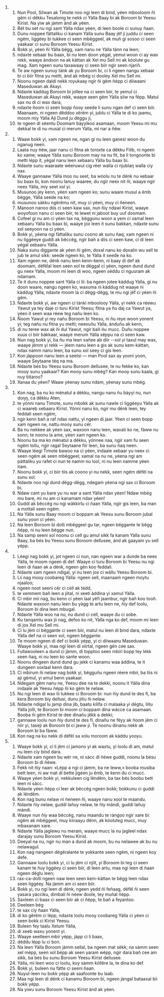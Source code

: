 <ol>
  <li>
    <ol>
      <li>Nun Pool, Silwan ak Timote noo ngi leen di bind, yéen mbooloom ñi gëm ci dëkku Tesalonig te nekk ci Yàlla Baay bi ak Boroom bi Yeesu Kirist. Na yiw ak jàmm ànd ak yéen.</li>
      <li>Bët bu set nu ngi sant Yàlla ndax yéen, di leen boole ci sunuy ñaan.</li>
      <li>Dunu noppee fàttaliku ci kanam Yàlla sunu Baay jëf ji juddu ci seen ngëm, liggéey bi tukkee ci seen mbëggeel, ak muñ gi sosoo ci seen yaakaar ci sunu Boroom Yeesu Kirist.</li>
      <li>Bokk yi, yéen ñi Yàlla bëgg, xam nanu ne Yàlla tànn na leen;</li>
      <li>ndaxte xebaar bu baax, bi nu leen doon yégal, yemul woon ci ay wax rekk, waaye àndoon na ak kàttan ak Xel mu Sell mi ak kóolute gu mag. Xam ngeen sunu taxawaay ci seen biir ngir seen njariñ.</li>
      <li>Te aw ngeen sunuy tànk ak yu Boroom bi, ci li ngeen nangu xebaar bi ci biir fitna yu metti, ànd ak mbég ci dooley Xel mu Sell mi.</li>
      <li>Noonu ngeen daldi nekk royukaay ngir ñi gëm ñépp ci diiwaani Maseduwan ak Akayi.</li>
      <li>Ndaxte kàddug Boroom bi jollee na ci seen biir, te yemul ci Maseduwan ak Akayi rekk, waaye seen gëm Yàlla siiw na fépp. Matul sax nu di ci wax dara,</li>
      <li>ndaxte ñoom ci seen bopp ñooy seede li sunu ngan def ci seen biir. Maanaam, ni ngeen dëddoo xërëm yi, jublu ci Yàlla te di ko jaamu, moom miy Yàlla Aji Dund ju dëggu ji,</li>
      <li>te ngeen di séentu Doomam bàyyikoo asamaan, moom Yeesu mi mu dekkal te di nu musal ci merum Yàlla, mi nar a ñëw.</li>
    </ol>
  </li>
  <li>
    <ol>
      <li>Waaw bokk yi, xam ngeen ne, ngan gi nu leen ganesi woon du nganug neen.</li>
      <li>Laata nuy ñëw, jaar nanu ci fitna ak toroxte ca dëkku Filib, ni ngeen ko xame; waaye Yàlla sunu Boroom may na nu fit, ba li tongoonte bi metti lépp it, yégal nanu leen xebaaru Yàlla bu baax bi.</li>
      <li>Ndaxte sunu waaraate wéeruwul cig réer walla ci njublaŋ walla ciy nax.</li>
      <li>Waaye gannaaw Yàlla moo nu seet, ba wóolu nu te dénk nu xebaar bu baax bi, kon noonu lanuy waaree, du ngir neex nit ñi, waaye ngir neex Yàlla, miy seet xol yi.</li>
      <li>Musunoo jey kenn, yéen xam ngeen ko; sunu waare musul a ëmb bëgge, Yàlla seede na ko;</li>
      <li>musunoo sàkku ngërëmu nit, muy ci yéen, muy ci ñeneen.</li>
      <li>Manoon nanoo diis ci seen kaw sax, nun ñiy ndawi Kirist, waaye woyofoon nanu ci seen biir, te lewet ni jaboot buy uuf doomam.</li>
      <li>Cofeel gi nu am ci yéen tax na, bëggunu woon a yem ci xamal leen xebaaru Yàlla bu baax bi, waaye jox leen it sunu bakkan, ndaxte sunu xol seeyoon na ci yéen.</li>
      <li>Bokk yi, yéena ngi fàttaliku sunu coono ak sunu ñaq; xam ngeen ni nu liggéeye guddi ak bëccëg, ngir bañ a diis ci seen kaw, ci di leen yégal xebaaru Yàlla.</li>
      <li>Naka sunu diggante ak yéen ñi gëm, doxal nanu ko doxalin wu sell te jub te amul sikk: seede ngeen ko, te Yàlla it seede na ko.</li>
      <li>Xam ngeen ne, dénk nanu leen kenn-kenn, ni baay di def ak doomam, dëfëlal leen seen xol te dëggal ci yéen, ngeen dund dund gu neex Yàlla, moom mi leen di woo, ngeen séddu ci nguuram ak ndamam.</li>
      <li>Te it dunu noppee sant Yàlla ci lii: ba ngeen jotee kàddug Yàlla, gi nu doon waare, nangu ngeen ko, waxuma ni kàddug nit waaye ni kàddug Yàlla, ndaxte moom la ci dëgg-dëgg, te mu ngi jëf ci yéen ñi gëm.</li>
      <li>Ndaxte bokk yi, aw ngeen ci tànki mboolooy Yàlla, yi nekk ca réewu Yawut ya tey daje ci turu Kirist Yeesu; fitna ya ñu daj ca Yawut ya, yéen it seen waa réew teg nañu leen ko.</li>
      <li>Ñoom Yawut yi rey nañu Boroom bi Yeesu, ni ñu reye woon yonent yi; teg nañu nu fitna yu metti; neexuñu Yàlla, ànduñu ak kenn,</li>
      <li>di nu teree wax ak ñi dul Yawut, ngir bañ ñu mucc. Duñu noppee xuus ci biir bàkkaar, waaye merum Yàlla xëppu na ci seen kaw.</li>
      <li>Nun nag bokk yi, ba ñu ma leen xañee ab diir --xol yi taxul may wax, waaye jëmm yi rekk — jéem nanu leen a gis ak sunu kem-kàttan, ndax namm nanu leen, ba sunu xol seey ci gis leen.</li>
      <li>Kon jàppoon nanu leen a seetsi — man Pool sax ay yooni yoon, waaye Seytaane téq na ma.</li>
      <li>Ndaxte bés bu Yeesu sunu Boroom dellusee, te nu fekke ko, kan mooy sunu yaakaar? Kan mooy sunu mbég? Kan mooy sunu kaala, gi nuy tiitaroo?</li>
      <li>Xanaa du yéen? Waaw yéenay sunu ndam, yéenay sunu mbég.</li>
    </ol>
  </li>
  <li>
    <ol>
      <li>Kon nag, ba nu ko mënatul a dékku, nangu nanu ñu bàyyi nu, nun doŋŋ, ca dëkku Aten,</li>
      <li>te yónni nanu Timote, sunu mbokk ak sunu nawle ci liggéeyu Yàlla ak ci waareb xebaaru Kirist. Yónni nanu ko, ngir mu dénk leen, tey feddali seen ngëm,</li>
      <li>ngir kenn bañ a raf ndax nattu, yi ngeen di jaar. Yéen ci seen bopp xam ngeen ne, nattu mooy sunu cér.</li>
      <li>Ba nu nekkee ak yéen sax, waxoon nanu leen, waxati ko ne, fàww nu sonn; te noonu la ame, yéen xam ngeen ko.</li>
      <li>Noonu ba ma ko mënatul a dékku, yónnee naa, ngir xam fu seen ngëm tollu, ngir ragal Seytaane fiir leen, ba sunu ñaq neen.</li>
      <li>Waaye léegi Timote bawoo na ci yéen, indaale xebaar yu neex ci seen ngëm ak seen mbëggeel; xamal na nu ne, yéena ngi am pàttaliku yu rafet ci nun te namm nu lool, ni nu leen namme yéen itam.</li>
      <li>Noonu bokk yi, ci biir tiis ak coono yi nu nekk, seen ngëm dëfël na sunu xol.</li>
      <li>Ndaxte noo ngi dund dëgg-dëgg, ndegam yéena ngi sax ci Boroom bi.</li>
      <li>Ndaw cant yu bare yu nu war a sant Yàlla ndax yéen! Ndaw mbég mu bare, mi nu am ci kanamam ndax yéen!</li>
      <li>Guddi ak bëccëg nu ngi wàkkirlu ci ñaan Yàlla, ngir gis leen, ba man a mottali seen ngëm.</li>
      <li>Na Yàlla sunu Baay moom ci boppam ak Yeesu sunu Boroom jubal sunu yoon ci yéen.</li>
      <li>Na leen Boroom bi dolli mbëggeel gu tar, ngeen bëggante te bëgg ñépp, ni nu leen bëgge nun.</li>
      <li>Na samp seeni xol noonu ci cell gu amul sikk fa kanam Yàlla sunu Baay, ba bés bu Yeesu sunu Boroom dellusee, ànd ak gaayam yu sell yépp.</li>
    </ol>
  </li>
  <li>
    <ol>
      <li>Léegi nag bokk yi, jot ngeen ci nun, nan ngeen war a dunde ba neex Yàlla, te moom ngeen di def. Waaye ci turu Boroom bi Yeesu nu ngi leen di ñaan ak a dénk, ngeen gën koo feddali.</li>
      <li>Ndaxte xam ngeen ndigal, yi nu leen jox ci wàllu Yeesu Boroom bi.</li>
      <li>Lii nag mooy coobareg Yàlla: ngeen sell, maanaam ngeen moytu njaaloo;</li>
      <li>ngeen noot seeni cér ci cell ak tedd,</li>
      <li>te xemmem bañ leen a jiital, ni xeeti àddina yi xamul Yàlla.</li>
      <li>Ci mbir mii nag, bu kenn ci yéen laal yëfi jaambur, ngir bañ koo tooñ. Ndaxte waxoon nanu leen bu yàgg te artu leen ne, ñiy def loolu, Boroom bi dina leen mbugal.</li>
      <li>Ndaxte Yàlla woo na nu, nu dund ci cell, waaye du ci sobe.</li>
      <li>Ku tanqamlu wax jii nag, defoo ko nit, Yàlla nga ko def, moom mi leen di jox Xel mu Sell mi.</li>
      <li>Ci lu jëm ci bëggante ci seen biir, matul nu leen di bind dara, ndaxte Yàlla def na ci seen xol, ngeen bëggante.</li>
      <li>Te moom ngeen di def ci bokk yépp, yi ci diiwaanu Maseduwan. Waaye bokk yi, maa ngi leen di xiirtal, ngeen gën cee sax.</li>
      <li>Fullawooleen a dund ci jàmm, di topptoo seen mbiri bopp tey lekk seen ñaq, ni nu leen ko sante woon.</li>
      <li>Noonu dingeen dund dund gu jekk ci kanamu waa àddina, te it dungeen soxlaal kenn dara.</li>
      <li>Ci mbirum ñi nelaw nag bokk yi, bëgguñu ngeen réere mbir, ba tiis ni aji gëmul, yi amul benn yaakaar.</li>
      <li>Ndegam gëm nanu ne, Yeesu dee na te dekki, noonu it Yàlla dina indaale ak Yeesu ñépp ñi ko gëm te nelaw.</li>
      <li>Nu ngi leen di wax lii tukkee ci Boroom bi: nun ñiy dund te des fi, ba kera Boroom biy dellusi, dunu jiitu ñi nelaw.</li>
      <li>Ndaxte ndigal lu jamp dina jib, baatu kilifa ci malaaka yi dégtu, liitu Yàlla jolli, te Boroom bi moom ci boppam dina wàcce ca asamaan. Booba ñi gëm Kirist te dee dinañu jëkk a dekki;</li>
      <li>gannaaw loolu nun ñiy dund te des fi, dinañu ne fëyy ak ñoom jëm ci niir yi, taseji ak Boroom bi ci jaww ji. Te noonu dinanu nekk ak Boroom bi ba fàww.</li>
      <li>Kon nag na ku nekk di dëfël sa xolu moroom ak kàddu yooyu.</li>
    </ol>
  </li>
  <li>
    <ol>
      <li>Waaye bokk yi, ci li jëm ci jamono yi ak waxtu, yi loolu di am, matul nu leen ciy bind dara.</li>
      <li>Ndaxte xam ngeen bu wér ne, ni sàcc di ñëwe guddi, noonu la bésu Boroom bi di ñëwe.</li>
      <li>Fekk nit ñiy naan: «Lépp a ngi ci jàmm, ba ne leww,» booba musiba bett leen, ni aw mat di bette jigéen ju ëmb, te kenn du ci mucc.</li>
      <li>Waaye yéen bokk yi, nekkuleen cig lëndëm, ba tax bés boobu bett leen ni sàcc.</li>
      <li>Ndaxte yéen ñépp ci leer ak bëccëg ngeen bokk; bokkunu ci guddi ak lëndëm.</li>
      <li>Kon nag bunu nelaw ni ñeneen ñi, waaye nanu xool te maandu.</li>
      <li>Ndaxte ñiy nelaw, guddi lañuy nelaw, te ñiy màndi, guddi lañuy màndi.</li>
      <li>Waaye nun ñiy waa bëccëg, nanu maandu te ràngoo ngir xare bi: ngëm ak mbëggeel, muy kiiraayu dënn, ak kóoluteg mucc, muy mbaxanam xare.</li>
      <li>Ndaxte Yàlla jaglewu nu meram, waaye mucc la nu jagleel ndax darajay sunu Boroom Yeesu Kirist.</li>
      <li>Deeyal na nu, ngir nu man a dund ak moom, bu nu nelawee ak bu nu nelawagul.</li>
      <li>Kon nag nangeen dëgëralante te yokkante seen ngëm, ni ngeen koy defe.</li>
      <li>Gannaaw loolu bokk yi, ci lu jëm ci njiit, yi Boroom bi teg ci seen kanam te ñuy liggéey ci seen biir, di leen artu, maa ngi leen di ñaan ngeen déglu leen;</li>
      <li>rax-ca-dolli ngeen naw leen seen kem-kàttan te bëgg leen ndax seen liggéey. Na jàmm am ci seen biir.</li>
      <li>Bokk yi, nu ngi leen di dénk, ngeen yedd ñi feñaag, dëfël ñi seen yasara yàcciku, dimbali ñi néew doole, tey muñal ñépp.</li>
      <li>Saxleen ci baax ci seen biir ak ci ñépp, te bañ a feyantoo.</li>
      <li>Deeleen bég</li>
      <li>te sax ciy ñaan Yàlla,</li>
      <li>di ko gërëm ci lépp, ndaxte loolu mooy coobareg Yàlla ci yéen ci seen bokk ci Kirist Yeesu.</li>
      <li>Buleen fey taalu Xelum Yàlla,</li>
      <li>di xeeb waxu yonent yi.</li>
      <li>Waaye seetleen mbir yépp, jàpp ci li baax,</li>
      <li>dëddu lépp lu ci bon.</li>
      <li>Na leen Yàlla Boroom jàmm sellal, ba ngeen mat sëkk; na sàmm seen xel mépp, seen xol bépp ak seen yaram wépp, ngir dara bañ cee am sikk, ba bés bu sunu Boroom Yeesu Kirist dellusee.</li>
      <li>Yàlla, mi leen woo ci loolu, kuy sàmm kóllëre la, te dina ko def.</li>
      <li>Bokk yi, buleen nu fàtte ci seeni ñaan.</li>
      <li>Nuyul-leen nu bokk yépp ak saafoonte bu laab.</li>
      <li>Maa ngi leen di dénk ci kanamu Boroom bi, ngeen jàngal bataaxal bii bokk yépp.</li>
      <li>Na yiwu sunu Boroom Yeesu Kirist ànd ak yéen.</li>
    </ol>
  </li>
</ol>